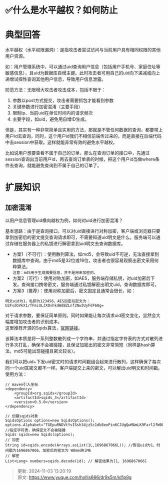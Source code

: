# ✅什么是水平越权？如何防止

# 典型回答


水平越权（水平权限漏洞）：是指攻击者尝试访问与当前用户具有相同权限的其他用户资源。

  
如：用户管理系统中，可以通过uid查询用户信息（包括用户手机号、家庭住址等敏感信息），且uid为数据库自增主键。此时攻击者可用自己的uid向下递减或向上递增试探性查询其他用户信息，导致用户信息泄露。



防范方法：无限增大攻击者攻击成本，包括不限于：



1. 参数以post方式提交，攻击者需要抓包才能看到参数
2. 关键参数进行加密混淆（主要手段）
3. 限制ip、当前uid在单位时间内的请求频次
4. 主要字段，如uid，避免用自增ID生成。



但是，其实有一种非常简单且实用的方法，那就是不管任何数据的查询，都要带上用户id去查询，同时，这个用户id我们不相信前端传过来的，而是直接在后端代码中去session中获取。这样就能非常有效的避免水平越权。



比如说用户想要查看不属于自己的订单，那么在查询订单的接口中，先通过session查询出当前用户id，再去查询订单表的时候，把这个用户id当做where条件去查询，就能避免查询到不属于自己的订单了。

# 扩展知识


## 加密混淆


以用户信息管理uid横向越权为例，如何对uid进行加密混淆？



基本思路：由于是查询接口，可以对uid直接进行对称加密，客户端或浏览器只要拿到加密后的密文提交查询请求即可，不需要知道uid明文是什么。服务端可以通过存储在服务器上的私钥进行解密拿到uid明文去查询数据库。



+ 方案1（不可行）：使用散列算法，如md5，会导致uid不可逆，无法直接拿到数据库中查询。由于md5是32位或16位，攻击者也很容易观察出密文采用何种算法。  
`注意：md5用于生成摘要信息，并不是用来加密的。`
+ 方案2（可行）：使用对称加密，如AES，服务端存储私钥，对uid加密后下发。查询接口携带密文，服务端通过私钥解密出明文uid，查询数据库即可。
+ 方案3（推荐）：使用对称加密后，密文固定且通常会很长，如：



```plain
明文uid为1，私钥为123456，AES加密后密文为：
U2FsdGVkX1/fFmiULJXOvhkdWdBZLnf2Nw3UyFdF60g=
```



对于请求参数，要保证简单原则。同时如果能让每次请求uid密文变化，显然会大幅度增加攻击者的识别成本。  
这里推荐开源的Sqids算法，[官网链接](https://sqids.org/java)。



该算法本质是将一系列整数散列成一个字符串，并通过指定字符表的方式对散列进行多次打乱，确保不会被碰撞，且保证加密出的密文非常简短（同样是hash算法，md5可能出现碰撞且密文较长）。

  
我们可以把uid+下发uid密文时的请求时间戳组合起来进行散列，这样确保了每次同一个uid其密文都不一样。客户端提交上来的密文，可以解出uid明文和时间戳。  
使用方法：



```plain
// maven引入坐标
<dependency>
    <groupId>org.sqids</groupId>
    <artifactId>sqids_3</artifactId>
    <version>0.5.0</version>
</dependency>
```



```plain
// 创建sqids对象
SqidsOptions options=new SqidsOptions();
options.Alphabet="TGEpuRNDVtYvISsh34jz5c1db8eoPin6CJUgQwMAmLK9Farl2fW0OyHxqXkBZ7"; //指定字符表，确保密文不会被碰撞
Sqids sqids=new Sqids(options);
// 加密
String id=sqids.encode(Arrays.asList(1L,1696867066L)); //假设uid为1，时间戳为1696867066，加密后的密文为 W8mmdRiM6
// 解密
List<Long> numbers=sqids.decode(id); // 解密结果为[1, 1696867066]
```



> 更新: 2024-11-03 13:20:19  
> 原文: <https://www.yuque.com/hollis666/dr9x5m/id1p8g>